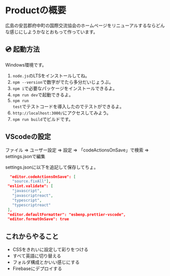 # Productの概要

広島の安芸郡府中町の国際交流協会のホームページをリニューアルするならどんな感じにしようかなとおもって作っています。

## 💿 起動方法

Windows環境です。

1. <code>node.js</code>のLTSをインストールしてね。
2. <code>npm --version</code>で数字がでたら多分だいじょうぶ。
3. <code>npm i</code>で必要なパッケージをインストールできるよ。
4. <code>npm run dev</code>で起動できるよ。
5. <code>npm run test</code>でテストコードを導入したのでテストができるよ。
6. <code>http://localhost:3000/</code>にアクセスしてみよう。
7. <code>npm run build</code>でビルドです。

## VScodeの設定

ファイル => ユーザー設定 => 設定 => 「codeActionsOnSave」で検索 => settings.jsonで編集

settings.jsonに以下を追記して保存してちょ。

```json
  "editor.codeActionsOnSave": [
   "source.fixAll"],
 "eslint.validate": [
   "javascript",
   "javascriptreact",
   "typescript",
   "typescriptreact"
 ],
 "editor.defaultFormatter": "esbenp.prettier-vscode",
 "editor.formatOnSave": true
```

## これからやること

- CSSをきれいに設定して彩りをつける
- すべて英語に切り替える
- フォルダ構成とかいい感じにする
- Firebaseにデプロイする
